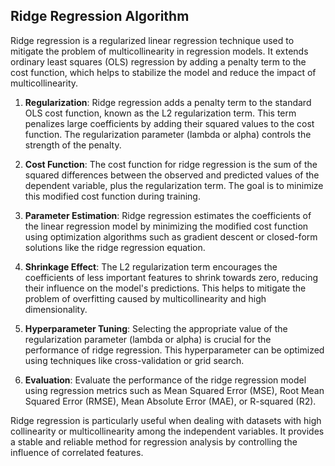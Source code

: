 ## Ridge Regression Algorithm

Ridge regression is a regularized linear regression technique used to mitigate the problem of multicollinearity in regression models. It extends ordinary least squares (OLS) regression by adding a penalty term to the cost function, which helps to stabilize the model and reduce the impact of multicollinearity.

1. **Regularization**: Ridge regression adds a penalty term to the standard OLS cost function, known as the L2 regularization term. This term penalizes large coefficients by adding their squared values to the cost function. The regularization parameter (lambda or alpha) controls the strength of the penalty.

2. **Cost Function**: The cost function for ridge regression is the sum of the squared differences between the observed and predicted values of the dependent variable, plus the regularization term. The goal is to minimize this modified cost function during training.

3. **Parameter Estimation**: Ridge regression estimates the coefficients of the linear regression model by minimizing the modified cost function using optimization algorithms such as gradient descent or closed-form solutions like the ridge regression equation.

4. **Shrinkage Effect**: The L2 regularization term encourages the coefficients of less important features to shrink towards zero, reducing their influence on the model's predictions. This helps to mitigate the problem of overfitting caused by multicollinearity and high dimensionality.

5. **Hyperparameter Tuning**: Selecting the appropriate value of the regularization parameter (lambda or alpha) is crucial for the performance of ridge regression. This hyperparameter can be optimized using techniques like cross-validation or grid search.

6. **Evaluation**: Evaluate the performance of the ridge regression model using regression metrics such as Mean Squared Error (MSE), Root Mean Squared Error (RMSE), Mean Absolute Error (MAE), or R-squared (R2).

Ridge regression is particularly useful when dealing with datasets with high collinearity or multicollinearity among the independent variables. It provides a stable and reliable method for regression analysis by controlling the influence of correlated features.
